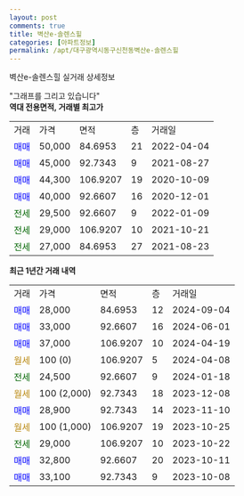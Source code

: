 ```yaml
---
layout: post
comments: true
title: 벽산e-솔렌스힐
categories: [아파트정보]
permalink: /apt/대구광역시동구신천동벽산e-솔렌스힐
---
```


벽산e-솔렌스힐 실거래 상세정보

<script type="text/javascript">
  google.charts.load('current', {'packages':['line', 'corechart']});
  google.charts.setOnLoadCallback(drawChart);

  function drawChart() {
    var data = new google.visualization.DataTable();
    data.addColumn('date', '거래일');
    data.addColumn('number', "매매");
    data.addColumn('number', "전세");
    data.addColumn('number', "전매");

    data.addRows([[new Date(Date.parse("2024-09-04")), 28000, null, null], [new Date(Date.parse("2024-06-01")), 33000, null, null], [new Date(Date.parse("2024-04-19")), 37000, null, null], [new Date(Date.parse("2024-04-08")), null, null, null], [new Date(Date.parse("2024-01-18")), null, 24500, null], [new Date(Date.parse("2023-12-08")), null, null, null], [new Date(Date.parse("2023-11-10")), 28900, null, null], [new Date(Date.parse("2023-10-25")), null, null, null], [new Date(Date.parse("2023-10-22")), null, 29000, null], [new Date(Date.parse("2023-10-11")), 32800, null, null], [new Date(Date.parse("2023-10-08")), 33100, null, null]]);

    var options = {
      hAxis: {
        format: 'yyyy/MM/dd'
      },    
      lineWidth: 0,
      pointsVisible: true,    
      title: '최근 1년간 유형별 실거래가 분포',
      legend: { position: 'bottom' }
    };

    var formatter = new google.visualization.NumberFormat({pattern:'###,###'} );
    formatter.format(data, 1);
    formatter.format(data, 2);
    
    setTimeout(function() {
        var chart = new google.visualization.LineChart(document.getElementById('columnchart_material'));
        chart.draw(data, (options));
        document.getElementById('loading').style.display = 'none';
    }, 200);
  }
</script>


<div id="loading" style="z-index:20; display: block; margin-left: 0px">"그래프를 그리고 있습니다"</div>
<div id="columnchart_material" style="width: 95%; margin-left: 0px; display: block"></div>
<!-- contents start -->
<b>역대 전용면적, 거래별 최고가</b>
<table class="sortable">
    <tr>
      <td>거래</td>
      <td>가격</td>
      <td>면적</td>
      <td>층</td>
      <td>거래일</td>
    </tr>
        <tr>
          <td><a style="color: blue">매매</a></td>
          <td>50,000</td>
          <td>84.6953</td>
          <td>21</td>
          <td>2022-04-04</td>
        </tr>            <tr>
          <td><a style="color: blue">매매</a></td>
          <td>45,000</td>
          <td>92.7343</td>
          <td>9</td>
          <td>2021-08-27</td>
        </tr>            <tr>
          <td><a style="color: blue">매매</a></td>
          <td>44,300</td>
          <td>106.9207</td>
          <td>19</td>
          <td>2020-10-09</td>
        </tr>            <tr>
          <td><a style="color: blue">매매</a></td>
          <td>40,000</td>
          <td>92.6607</td>
          <td>16</td>
          <td>2020-12-01</td>
        </tr>        
        <tr>
              <td><a style="color: darkgreen">전세</a></td>
              <td>29,500</td>
              <td>92.6607</td>
              <td>9</td>
              <td>2022-01-09</td>
            </tr>            <tr>
              <td><a style="color: darkgreen">전세</a></td>
              <td>29,000</td>
              <td>106.9207</td>
              <td>10</td>
              <td>2021-10-21</td>
            </tr>            <tr>
              <td><a style="color: darkgreen">전세</a></td>
              <td>27,000</td>
              <td>84.6953</td>
              <td>27</td>
              <td>2021-08-23</td>
            </tr>        
    
</table>

<b>최근 1년간 거래 내역</b>

<table class="sortable">
    <tr>
      <td>거래</td>
      <td>가격</td>
      <td>면적</td>
      <td>층</td>
      <td>거래일</td>
    </tr>
    <tr>
      <td><a style="color: blue">매매</a></td>
      <td>28,000</td>
      <td>84.6953</td>
      <td>12</td>
      <td>2024-09-04</td>
    </tr>          <tr>
      <td><a style="color: blue">매매</a></td>
      <td>33,000</td>
      <td>92.6607</td>
      <td>16</td>
      <td>2024-06-01</td>
    </tr>          <tr>
      <td><a style="color: blue">매매</a></td>
      <td>37,000</td>
      <td>106.9207</td>
      <td>10</td>
      <td>2024-04-19</td>
    </tr>          <tr>
      <td><a style="color: darkgoldenrod">월세</a></td>
      <td>100 (0)</td>
      <td>106.9207</td>
      <td>5</td>
      <td>2024-04-08</td>
    </tr>          <tr>
      <td><a style="color: darkgreen">전세</a></td>
      <td>24,500</td>
      <td>92.6607</td>
      <td>9</td>
      <td>2024-01-18</td>
    </tr>          <tr>
      <td><a style="color: darkgoldenrod">월세</a></td>
      <td>100 (2,000)</td>
      <td>92.7343</td>
      <td>18</td>
      <td>2023-12-08</td>
    </tr>          <tr>
      <td><a style="color: blue">매매</a></td>
      <td>28,900</td>
      <td>92.7343</td>
      <td>14</td>
      <td>2023-11-10</td>
    </tr>          <tr>
      <td><a style="color: darkgoldenrod">월세</a></td>
      <td>100 (1,000)</td>
      <td>106.9207</td>
      <td>19</td>
      <td>2023-10-25</td>
    </tr>          <tr>
      <td><a style="color: darkgreen">전세</a></td>
      <td>29,000</td>
      <td>106.9207</td>
      <td>10</td>
      <td>2023-10-22</td>
    </tr>          <tr>
      <td><a style="color: blue">매매</a></td>
      <td>32,800</td>
      <td>92.6607</td>
      <td>20</td>
      <td>2023-10-11</td>
    </tr>          <tr>
      <td><a style="color: blue">매매</a></td>
      <td>33,100</td>
      <td>92.7343</td>
      <td>9</td>
      <td>2023-10-08</td>
    </tr>      </table>
<!-- contents end -->    

